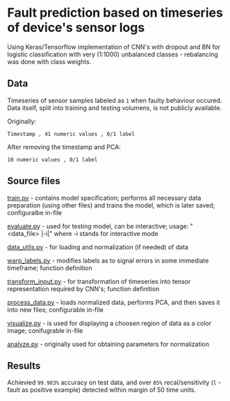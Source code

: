 # Fault prediction based on timeseries of device's sensor logs

Using Keras/Tensorflow implementation of CNN's with dropout and BN for logistic classification with very (1:1000) unbalanced classes - rebalancing was done with class weights.

## Data ##

Timeseries of sensor samples labeled as `1` when faulty behaviour occured. Data itself, split into training and testing volumens, is not publicly available.

Originally:

```
Timestamp , 41 numeric values , 0/1 label
```

After removing the timestamp and PCA:

```
10 numeric values , 0/1 label
```

## Source files ##

[train.py](https://github.com/zkroliko/data_mining_fault_pred/blob/master/train.py) - contains model specification; performs all necessary data preparation (using other files) and trains the model, which is later saved; configuralbe in-file

[evaluate.py](https://github.com/zkroliko/data_mining_fault_pred/blob/master/evaluate.py) - used for testing model, can be interactive; usage: "<model> <data_file> |-i|" where -i stands for interactive mode

[data_utils.py](https://github.com/zkroliko/data_mining_fault_pred/blob/master/data_utils.py) - for loading and normalization (if needed) of data

[warp_labels.py](https://github.com/zkroliko/data_mining_fault_pred/blob/master/warp_labels.py) - modifies labels as to signal errors in some immediate timeframe; function definition

[transform_input.py](https://github.com/zkroliko/data_mining_fault_pred/blob/master/transform_input.py) - for transformation of timeseries into tensor representation required by CNN's; function definition

[process_data.py](https://github.com/zkroliko/data_mining_fault_pred/blob/master/process_data.py) - loads normalized data, performs PCA, and then saves it into new files; configurable in-file

[visualize.py](https://github.com/zkroliko/data_mining_fault_pred/blob/master/visualize.py) - is used for displaying a choosen region of data as a color image; conifugrable in-file

[analyze.py](https://github.com/zkroliko/data_mining_fault_pred/blob/master/analyze.py) - originally used for obtaining parameters for normalization

## Results ##

Achievied `99.983%` accuracy on test data, and over `85%` recal/sensitivity (`l` - fault as positive example) detected within margin of 50 time units.
